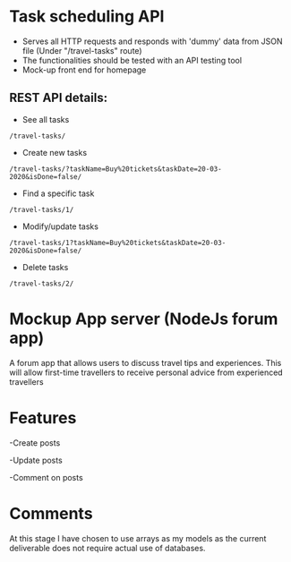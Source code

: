 # Task scheduling API
* Serves all HTTP requests and responds with 'dummy' data from JSON file (Under "/travel-tasks" route)
* The functionalities should be tested with an API testing tool
* Mock-up front end for homepage

## REST API details:
* See all tasks
```
/travel-tasks/
```
* Create new tasks
```
/travel-tasks/?taskName=Buy%20tickets&taskDate=20-03-2020&isDone=false/
```
* Find a specific task
```
/travel-tasks/1/
```
* Modify/update tasks
```
/travel-tasks/1?taskName=Buy%20tickets&taskDate=20-03-2020&isDone=false/
```
* Delete tasks
```
/travel-tasks/2/
```
# Mockup App server (NodeJs forum app)
A forum app that allows users to discuss travel tips and experiences. This will allow first-time travellers to receive personal advice from experienced travellers

# Features
-Create posts

-Update posts

-Comment on posts

# Comments
At this stage I have chosen to use arrays as my models as the current deliverable does not require actual use of databases.
